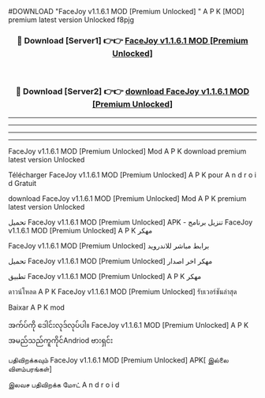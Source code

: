 #DOWNLOAD "FaceJoy v1.1.6.1 MOD [Premium Unlocked] " A P K [MOD] premium latest version Unlocked f8pjg 



<div align="center">

<h3>🔴 Download [Server1] 👉👉 <a href="https://apkdownload12.web.app/?title=FaceJoy v1.1.6.1 MOD [Premium Unlocked] ">FaceJoy v1.1.6.1 MOD [Premium Unlocked]  </a></h3><br>

<h3>🔴 Download [Server2] 👉👉 <a href="https://apkdownload12.web.app/?title=FaceJoy v1.1.6.1 MOD [Premium Unlocked] ">download FaceJoy v1.1.6.1 MOD [Premium Unlocked]  </a></h3>
</div>


----------------------------------------------------------

----------------------------------------------------------

----------------------------------------------------------

----------------------------------------------------------


FaceJoy v1.1.6.1 MOD [Premium Unlocked]  Mod A P K download premium latest version Unlocked

Télécharger  FaceJoy v1.1.6.1 MOD [Premium Unlocked]  A P K pour A n d r o i d Gratuit

download FaceJoy v1.1.6.1 MOD [Premium Unlocked]  Mod A P K premium latest version Unlocked

تحميل FaceJoy v1.1.6.1 MOD [Premium Unlocked]  APK - تنزيل برنامج FaceJoy v1.1.6.1 MOD [Premium Unlocked]  A P K مهكر

FaceJoy v1.1.6.1 MOD [Premium Unlocked]  برابط مباشر للاندرويد

تحميل FaceJoy v1.1.6.1 MOD [Premium Unlocked]  مهكر اخر اصدار

تطبيق FaceJoy v1.1.6.1 MOD [Premium Unlocked]  A P K مهكر

ดาวน์โหลด A P K FaceJoy v1.1.6.1 MOD [Premium Unlocked]  รับเวอร์ชันล่าสุด

Baixar A P K mod

အက်ပ်ကို ဒေါင်းလုဒ်လုပ်ပါ။ FaceJoy v1.1.6.1 MOD [Premium Unlocked]  A P K အမည်သည်ကူကိုင်Andriod ဗားရှင်း

பதிவிறக்கவும் FaceJoy v1.1.6.1 MOD [Premium Unlocked]  APK[ இல்லை விளம்பரங்கள்] 
 
இலவச பதிவிறக்க மோட் A n d r o i d



